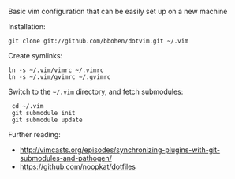 Basic vim configuration that can be easily set up on a new machine

Installation:

```
git clone git://github.com/bbohen/dotvim.git ~/.vim
```

Create symlinks:

 ```
 ln -s ~/.vim/vimrc ~/.vimrc
 ln -s ~/.vim/gvimrc ~/.gvimrc
```

Switch to the `~/.vim` directory, and fetch submodules:

```
 cd ~/.vim
 git submodule init
 git submodule update
```

Further reading:
 
- http://vimcasts.org/episodes/synchronizing-plugins-with-git-submodules-and-pathogen/
- https://github.com/noopkat/dotfiles
